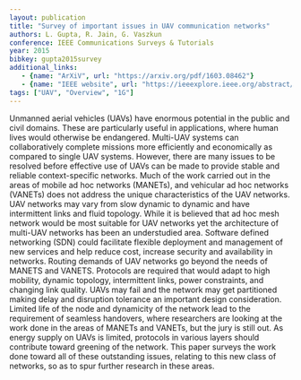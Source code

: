 ```yaml
---
layout: publication
title: "Survey of important issues in UAV communication networks"
authors: L. Gupta, R. Jain, G. Vaszkun
conference: IEEE Communications Surveys & Tutorials
year: 2015
bibkey: gupta2015survey
additional_links:
   - {name: "ArXiV", url: "https://arxiv.org/pdf/1603.08462"}
   - {name: "IEEE website", url: "https://ieeexplore.ieee.org/abstract/document/7317490"}
tags: ["UAV", "Overview", "1G"]
---
```

Unmanned aerial vehicles (UAVs) have enormous potential in the public and civil domains. These are particularly useful in applications, where human lives would otherwise be endangered. Multi-UAV systems can collaboratively complete missions more efficiently and economically as compared to single UAV systems. However, there are many issues to be resolved before effective use of UAVs can be made to provide stable and reliable context-specific networks. Much of the work carried out in the areas of mobile ad hoc networks (MANETs), and vehicular ad hoc networks (VANETs) does not address the unique characteristics of the UAV networks. UAV networks may vary from slow dynamic to dynamic and have intermittent links and fluid topology. While it is believed that ad hoc mesh network would be most suitable for UAV networks yet the architecture of multi-UAV networks has been an understudied area. Software defined networking (SDN) could facilitate flexible deployment and management of new services and help reduce cost, increase security and availability in networks. Routing demands of UAV networks go beyond the needs of MANETS and VANETS. Protocols are required that would adapt to high mobility, dynamic topology, intermittent links, power constraints, and changing link quality. UAVs may fail and the network may get partitioned making delay and disruption tolerance an important design consideration. Limited life of the node and dynamicity of the network lead to the requirement of seamless handovers, where researchers are looking at the work done in the areas of MANETs and VANETs, but the jury is still out. As energy supply on UAVs is limited, protocols in various layers should contribute toward greening of the network. This paper surveys the work done toward all of these outstanding issues, relating to this new class of networks, so as to spur further research in these areas.
